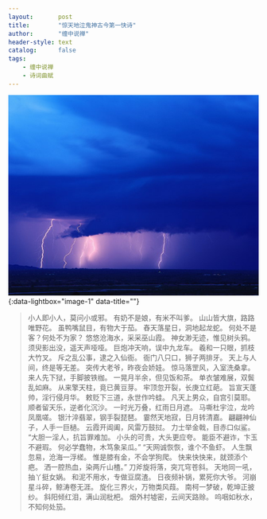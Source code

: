 ```yaml
---
layout:       post
title:        "惊天地泣鬼神古今第一快诗"
author:       "缠中说禅"
header-style: text
catalog:      false
tags:
    - 缠中说禅
    - 诗词曲赋
---
```


[![](/img/czsc/20060628-0214.jpg)](/img/czsc/20060628-0214.jpg){:data-lightbox="image-1" data-title=""}



> 小人即小人，莫问小或邪。
> 有奶不是娘，有米不叫爹。
> 山山皆大旗，路路唯野花。
> 虽鸭嘴鼠目，有物大于茄。
> 舂天落星日，洞地起龙蛇。
> 何处不是客？何处不为家？
> 悠悠沧海水，采采巫山霞。
> 神女渺无迹，惟见树头鸦。
> 须臾影出没，遥天声哑哑。
> 巨炮冲天响，误中九龙车。
> 羲和一只眼，抓枝大竹叉。
> 斥之乱公事，逮之入仙衙。
> 衙门八只口，狮子两排牙。
> 天上与人间，终是等无差。
> 突传大老爷，昨夜会娇娃。
> 惊马落罡风，入室洗桑拿。
> 来人先下狱，手脚披铁枷。
> 一晃月半余，但见饭和茶。
> 单衣皱难展，双鬓乱如麻。
> 从来擎天柱，竟已黄豆芽。
> 牢顶忽开裂，长庚立红葩。
> 旨宣天蓬帅，淫行侵月华。
> 敕贬下三道，永世作吟蛙。
> 凡天上男众，自宫引莫耶。
> 顺者留天乐，逆者化沉沙。
> 一时光万叠，红雨日月遮。
> 马嘶杜宇泣，龙吟凤凰嗟。
> 银汁淬翡翠，钢手裂琵琶。
> 霎然天地寂，日月转清嘉。
> 翩翩神仙子，人手一巨檛。
> 云霞开阊阖，风雷万鼓挝。
> 力士举金戟，目赤口似鲨。
> “大胆一淫人，抗旨罪难加。
> 小头的可贵，大头更应夸。
> 能臣不避诈，卞玉不避瑕。
> 何必学蠢物，木笃象呆瓜。”
> “天网诚恢恢，谁个不鱼虾。
> 人生飘忽易，沧海一浮槎。
> 惟是膝有金，不会学狗爬。 
> 快来快快来，就颈添个疤。
> 洒一腔热血，染两斤山楂。”
> 刀斧旋将落，突兀穹苍斜。
> 天地同一吼，抽丫挺女娲。
> 和泥不用水，专做豆腐渣。
> 日夜频补锅，累死你大爷。
> 河崩星斗碎，鲸涛卷无涯。
> 旋化三界火，万物类风葭。
> 南柯一梦破，乾坤正披纱。
> 斜阳倾红泪，满山润枇杷。
> 烟外村墟密，云间天路赊。
> 呜咽如秋水，不知何处笳。
